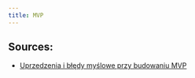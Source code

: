 ```yaml
---
title: MVP
---
```




## Sources:
- [Uprzedzenia i błędy myślowe przy budowaniu MVP](https://medium.com/agileinsider/what-does-mvp-teach-us-about-prevent-sunk-cost-fallacy-48a37538afcf)